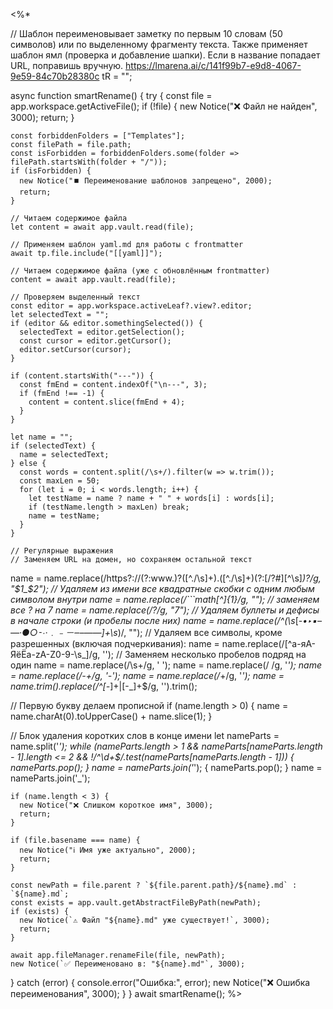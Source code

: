 <%*

// Шаблон переименовывает заметку по первым 10 словам (50 символов) или по выделенному фрагменту текста. Также применяет шаблон ямл (проверка и добавление шапки). Если в название попадает URL, поправишь вручную. https://lmarena.ai/c/141f99b7-e9d8-4067-9e59-84c70b28380c
tR = "";

async function smartRename() {
  try {
    const file = app.workspace.getActiveFile();
    if (!file) {
      new Notice("❌ Файл не найден", 3000);
      return;
    }

    const forbiddenFolders = ["Templates"];
    const filePath = file.path;
    const isForbidden = forbiddenFolders.some(folder => filePath.startsWith(folder + "/"));
    if (isForbidden) {
      new Notice("⏹️ Переименование шаблонов запрещено", 2000);
      return;
    }

    // Читаем содержимое файла
    let content = await app.vault.read(file);
    
    // Применяем шаблон yaml.md для работы с frontmatter
    await tp.file.include("[[yaml]]");
    
    // Читаем содержимое файла (уже с обновлённым frontmatter)
    content = await app.vault.read(file);

    // Проверяем выделенный текст
    const editor = app.workspace.activeLeaf?.view?.editor;
    let selectedText = "";
    if (editor && editor.somethingSelected()) {
      selectedText = editor.getSelection();
      const cursor = editor.getCursor();
      editor.setCursor(cursor);
    }

    if (content.startsWith("---")) {
      const fmEnd = content.indexOf("\n---", 3);
      if (fmEnd !== -1) {
        content = content.slice(fmEnd + 4);
      }
    }

    let name = "";
    if (selectedText) {
      name = selectedText;
    } else {
      const words = content.split(/\s+/).filter(w => w.trim());
      const maxLen = 50;
      for (let i = 0; i < words.length; i++) {
        let testName = name ? name + " " + words[i] : words[i];
        if (testName.length > maxLen) break;
        name = testName;
      }
    }

    // Регулярные выражения
    // Заменяем URL на домен, но сохраняем остальной текст
name = name.replace(/https?:\/\/(?:www\.)?([^\.\/\s]+)\.([^\.\/\s]+)(?:[\/\?\#][^\s]*)?/g, "$1_$2");
    // Удаляем из имени все квадратные скобки с одним любым символом внутри
name = name.replace(/```math[^]{1}/g, "");
// заменяем все ? на 7
name = name.replace(/\?/g, "7");
// Удаляем буллеты и дефисы в начале строки (и пробелы после них)
name = name.replace(/^(\s*[-*•‣▪–—·●○⁃∙‧﹒﹣－‒–—―]+\s*)/, "");
// Удаляем все символы, кроме разрешенных (включая подчеркивания):
name = name.replace(/[^а-яА-ЯёЁa-zA-Z0-9-\s_]/g, '');
// Заменяем несколько пробелов подряд на один
name = name.replace(/\s+/g, ' ');
name = name.replace(/ /g, '_');
name = name.replace(/-+/g, '-');
name = name.replace(/_+/g, '_');
name = name.trim().replace(/^[-_]+|[-_]+$/g, '').trim();

// Первую букву делаем прописной
if (name.length > 0) {
  name = name.charAt(0).toUpperCase() + name.slice(1);
}

// Блок удаления коротких слов в конце имени
let nameParts = name.split('_');
while (nameParts.length > 1 && nameParts[nameParts.length - 1].length <= 2 && !/^\d+$/.test(nameParts[nameParts.length - 1])) {
  nameParts.pop();
}
name = nameParts.join('_');
    {
      nameParts.pop();
    }
    name = nameParts.join('_');

    if (name.length < 3) {
      new Notice("❌ Слишком короткое имя", 3000);
      return;
    }

    if (file.basename === name) {
      new Notice("ℹ️ Имя уже актуально", 2000);
      return;
    }

    const newPath = file.parent ? `${file.parent.path}/${name}.md` : `${name}.md`;
    const exists = app.vault.getAbstractFileByPath(newPath);
    if (exists) {
      new Notice(`⚠️ Файл "${name}.md" уже существует!`, 3000);
      return;
    }

    await app.fileManager.renameFile(file, newPath);
    new Notice(`✅ Переименовано в: "${name}.md"`, 3000);

  } catch (error) {
    console.error("Ошибка:", error);
    new Notice("❌ Ошибка переименования", 3000);
  }
}
await smartRename();
%>